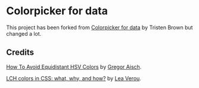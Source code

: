 # Colorpicker for data

This project has been forked from [Colorpicker for data](https://github.com/tristen/hcl-picker) by Tristen Brown but changed a lot.

## Credits

 [How To Avoid Equidistant HSV Colors](http://vis4.net/blog/posts/avoid-equidistant-hsv-colors/?piwik_campaign=rss&piwik_kwd=3199) by [Gregor Aisch](http://vis4.net).

[LCH colors in CSS: what, why, and how?](http://lea.verou.me/2020/04/lch-colors-in-css-what-why-and-how/) by [Lea Verou](http://lea.verou.me/).
